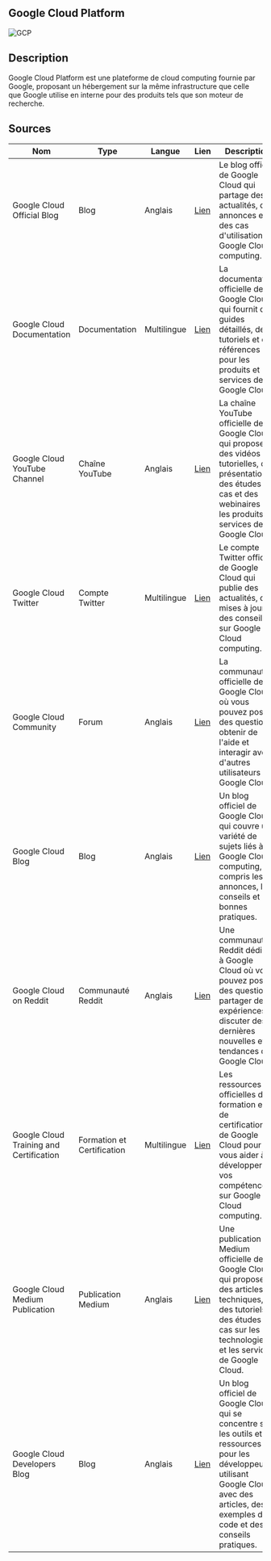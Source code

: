 ## Google Cloud Platform

![GCP](https://cloud.google.com/_static/cloud/images/social-icon-google-cloud-1200-630.png?hl=fr "GCP")

## Description
Google Cloud Platform est une plateforme de cloud computing fournie par Google, proposant un hébergement sur la même infrastructure que celle que Google utilise en interne pour des produits tels que son moteur de recherche.

## Sources

Nom | Type | Langue | Lien | Description | Tags | Note
 --- | --- | --- | --- | --- | --- | --- 
Google Cloud Official Blog | Blog | Anglais | [Lien](https://cloud.google.com/blog) | Le blog officiel de Google Cloud qui partage des actualités, des annonces et des cas d'utilisation de Google Cloud computing. | Blog, Actualités, Cas d'utilisation | 4/5
Google Cloud Documentation | Documentation | Multilingue | [Lien](https://cloud.google.com/docs) | La documentation officielle de Google Cloud qui fournit des guides détaillés, des tutoriels et des références pour les produits et services de Google Cloud. | Documentation, Guides, Tutoriels | 5/5
Google Cloud YouTube Channel | Chaîne YouTube | Anglais | [Lien](https://www.youtube.com/user/googlecloudplatform) | La chaîne YouTube officielle de Google Cloud qui propose des vidéos tutorielles, des présentations, des études de cas et des webinaires sur les produits et services de Google Cloud. | YouTube, Vidéos, Tutoriels, Webinaires | 5/5
Google Cloud Twitter | Compte Twitter | Multilingue | [Lien](https://twitter.com/googlecloud) | Le compte Twitter officiel de Google Cloud qui publie des actualités, des mises à jour et des conseils sur Google Cloud computing. | Twitter, Actualités, Mises à jour | 3/5
Google Cloud Community | Forum | Anglais | [Lien](https://cloud.google.com/community) | La communauté officielle de Google Cloud où vous pouvez poser des questions, obtenir de l'aide et interagir avec d'autres utilisateurs de Google Cloud. | Forum, Communauté, Questions | 2/5
Google Cloud Blog | Blog | Anglais | [Lien](https://cloud.google.com/blog/topics) | Un blog officiel de Google Cloud qui couvre une variété de sujets liés à Google Cloud computing, y compris les annonces, les conseils et les bonnes pratiques. | Blog, Actualités, Conseils | 3/5
Google Cloud on Reddit | Communauté Reddit | Anglais | [Lien](https://www.reddit.com/r/googlecloud/) | Une communauté Reddit dédiée à Google Cloud où vous pouvez poser des questions, partager des expériences et discuter des dernières nouvelles et tendances de Google Cloud. | Reddit, Communauté, Questions | 4/5
Google Cloud Training and Certification | Formation et Certification | Multilingue | [Lien](https://cloud.google.com/training) | Les ressources officielles de formation et de certification de Google Cloud pour vous aider à développer vos compétences sur Google Cloud computing. | Formation, Certification, Compétences | 4/5
Google Cloud Medium Publication | Publication Medium | Anglais | [Lien](https://medium.com/google-cloud) | Une publication Medium officielle de Google Cloud qui propose des articles techniques, des tutoriels et des études de cas sur les technologies et les services de Google Cloud. | Medium, Articles, Tutoriels, Études de cas | 4/5
Google Cloud Developers Blog | Blog | Anglais | [Lien](https://cloud.google.com/blog/topics/developers-tools) | Un blog officiel de Google Cloud qui se concentre sur les outils et les ressources pour les développeurs utilisant Google Cloud, avec des articles, des exemples de code et des conseils pratiques. | Blog, Développeurs, Outils, Code | 3/5